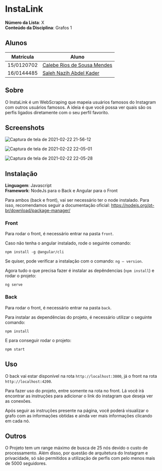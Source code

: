 # InstaLink

**Número da Lista**: X<br>
**Conteúdo da Disciplina**: Grafos 1<br>

## Alunos
|Matrícula | Aluno |
| -- | -- |
| 15/0120702  |  [Calebe Rios de Sousa Mendes](https://github.com/CalebeRios) |
| 16/0144485  |  [Saleh Nazih Abdel Kader](https://github.com/devsalula) |

## Sobre 
O InstaLink é um WebScraping que mapeia usuários famosos do Instagram com outros usuários famosos.
A ideia é que você possa ver quais são os perfis ligados diretamente com o seu perfil favorito.
## Screenshots

![Captura de tela de 2021-02-22 21-56-12](https://user-images.githubusercontent.com/35435199/108790330-3107ca80-755b-11eb-88d4-b60e0f29b37d.png)

![Captura de tela de 2021-02-22 22-05-01](https://user-images.githubusercontent.com/35435199/108790315-251c0880-755b-11eb-8983-af168767db01.png)

![Captura de tela de 2021-02-22 22-05-28](https://user-images.githubusercontent.com/35435199/108790297-1a617380-755b-11eb-9ec0-6e0e3e767fd6.png)

## Instalação 
**Linguagem**: Javascript<br>
**Framework**: NodeJs para o Back e Angular para o Front<br>

Para ambos (back e front), vai ser necessário ter o node instalado. Para isso, recomendamos seguir a documentação oficial: https://nodejs.org/pt-br/download/package-manager/

### Front

Para rodar o front, é necessário entrar na pasta `front`.

Caso não tenha o angular instalado, rode o seguinte comando:

`npm install -g @angular/cli`

Se quiser, pode verificar a instalação com o comando: `ng — version`.

Agora tudo o que precisa fazer é instalar as depêndencias (`npm install`) e rodar o projeto:

`ng serve`

### Back

Para rodar o front, é necessário entrar na pasta `back`.

Para instalar as dependências do projeto, é necessário utilizar o seguinte comando: 

`npm install`

E para conseguir rodar o projeto:

`npm start`

## Uso 

O back vai estar disponível na rota `http://localhost:3000`, já o front na rota `http://localhost:4200`.

Para fazer uso do projeto, entre somente na rota no front. Lá você irá encontrar as instruções para adicionar o link do instagram que deseja ver as conexões. 

Após seguir as instruções presente na página, você poderá visualizar o grafo com as informações obtidas e ainda ver mais informações clicando em cada nó.

## Outros 
O Projeto tem um range máximo de busca de 25 nós devido o custo de processamento.
Além disso, por questão de arquitetura do Instagram e privacidade, só são permitidos a utilização de
perfis com pelo menos mais de 5000 seguidores.
